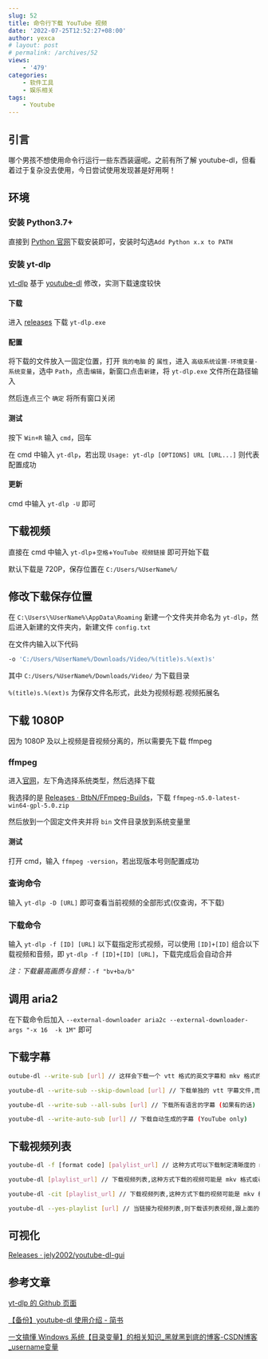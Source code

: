 ```yaml
---
slug: 52
title: 命令行下载 YouTube 视频
date: '2022-07-25T12:52:27+08:00'
author: yexca
# layout: post
# permalink: /archives/52
views:
    - '479'
categories:
    - 软件工具
    - 娱乐相关
tags:
    - Youtube
---
```


## 引言

哪个男孩不想使用命令行运行一些东西装逼呢。之前有所了解 youtube-dl，但看着过于复杂没去使用，今日尝试使用发现甚是好用啊！

## 环境

### 安装 Python3.7+

直接到 [Python 官网](https://www.python.org/downloads/)下载安装即可，安装时勾选`Add Python x.x to PATH`

### 安装 yt-dlp

[yt-dlp](https://github.com/yt-dlp/yt-dlp) 基于 [youtube-dl](https://github.com/ytdl-org/youtube-dl) 修改，实测下载速度较快

#### 下载

进入 [releases](https://github.com/yt-dlp/yt-dlp/releases) 下载 `yt-dlp.exe`

#### 配置

将下载的文件放入一固定位置，打开 `我的电脑` 的 `属性`，进入 `高级系统设置-环境变量-系统变量`，选中 `Path`，点击`编辑`，新窗口点击`新建`，将 `yt-dlp.exe` 文件所在路径输入

然后连点三个 `确定` 将所有窗口关闭

#### 测试

按下 `Win+R` 输入 `cmd`，回车

在 cmd 中输入 `yt-dlp`，若出现 `Usage: yt-dlp [OPTIONS] URL [URL...]` 则代表配置成功

#### 更新

cmd 中输入 `yt-dlp -U` 即可

## 下载视频

直接在 cmd 中输入 `yt-dlp`+`空格`+`YouTube 视频链接` 即可开始下载

默认下载是 720P，保存位置在 `C:/Users/%UserName%/`

## 修改下载保存位置

在 `C:\Users\%UserName%\AppData\Roaming` 新建一个文件夹并命名为 `yt-dlp`，然后进入新建的文件夹内，新建文件 `config.txt`

在文件内输入以下代码

```bash
-o 'C:/Users/%UserName%/Downloads/Video/%(title)s.%(ext)s'
```

其中 `C:/Users/%UserName%/Downloads/Video/` 为下载目录

`%(title)s.%(ext)s` 为保存文件名形式，此处为视频标题.视频拓展名

## 下载 1080P

因为 1080P 及以上视频是音视频分离的，所以需要先下载 ffmpeg

### ffmpeg

进入[官网](https://ffmpeg.org/download.html)，左下角选择系统类型，然后选择下载

我选择的是 [Releases · BtbN/FFmpeg-Builds](https://github.com/BtbN/FFmpeg-Builds/releases)，下载 `ffmpeg-n5.0-latest-win64-gpl-5.0.zip`

然后放到一个固定文件夹并将 `bin` 文件目录放到系统变量里

#### 测试

打开 cmd，输入 `ffmpeg -version`，若出现版本号则配置成功

### 查询命令

输入 `yt-dlp -D [URL]` 即可查看当前视频的全部形式(仅查询，不下载)

### 下载命令

输入 `yt-dlp -f [ID] [URL]` 以下载指定形式视频，可以使用 `[ID]+[ID]` 组合以下载视频和音频，即 `yt-dlp -f [ID]+[ID] [URL]`，下载完成后会自动合并

*注：下载最高画质与音频：*`-f "bv+ba/b"`

## 调用 aria2

在下载命令后加入 `--external-downloader aria2c --external-downloader-args "-x 16  -k 1M"` 即可

## 下载字幕

```bash
outube-dl --write-sub [url] // 这样会下载一个 vtt 格式的英文字幕和 mkv 格式的 1080p 视频下来

youtube-dl --write-sub --skip-download [url] // 下载单独的 vtt 字幕文件,而不会下载视频

youtube-dl --write-sub --all-subs [url] // 下载所有语言的字幕 (如果有的话)

youtube-dl --write-auto-sub [url] // 下载自动生成的字幕 (YouTube only)
```

## 下载视频列表

```bash
youtube-dl -f [format code] [palylist_url] // 这种方式可以下载制定清晰度的 mp4 视频

youtube-dl [playlist_url] // 下载视频列表,这种方式下载的视频可能是 mkv 格式或者 webm 格式

youtube-dl -cit [playlist_url] // 下载视频列表,这种方式下载的视频可能是 mkv 格式或者 webm 格式

youtube-dl --yes-playlist [url] // 当链接为视频列表,则下载该列表视频,跟上面的一样,可能是 mkv 或者 webm 格式
```

## 可视化

[Releases · jely2002/youtube-dl-gui](https://github.com/jely2002/youtube-dl-gui/releases)

## 参考文章

[yt-dlp 的 Github 页面](https://github.com/yt-dlp/yt-dlp)

[【备份】youtube-dl 使用介绍 - 简书](https://www.jianshu.com/p/6bae57859325)

[一文搞懂 Windows 系统【目录变量】的相关知识_黑就黑到底的博客-CSDN博客_username变量](https://blog.csdn.net/u013430110/article/details/103797776)
